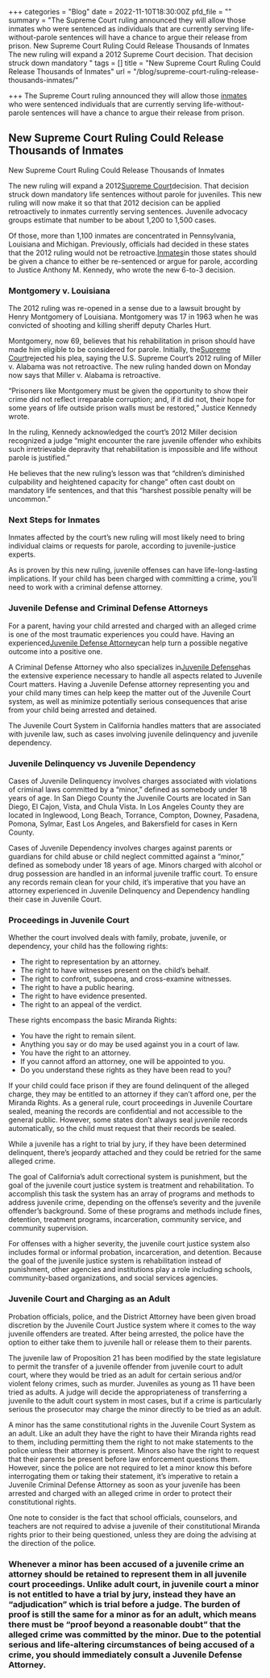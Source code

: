 +++
categories = "Blog"
date = 2022-11-10T18:30:00Z
pfd_file = ""
summary = "The Supreme Court ruling announced they will allow those inmates who were sentenced as individuals that are currently serving life-without-parole sentences will have a chance to argue their release from prison. New Supreme Court Ruling Could Release Thousands of Inmates The new ruling will expand a 2012 Supreme Court decision. That decision struck down mandatory "
tags = []
title = "New Supreme Court Ruling Could Release Thousands of Inmates"
url = "/blog/supreme-court-ruling-release-thousands-inmates/"

+++
The Supreme Court ruling announced they will allow those [inmates](https://www.sevenslegal.com/) who were sentenced  individuals that are currently serving life-without-parole sentences will have a chance to argue their release from prison.

## New Supreme Court Ruling Could Release Thousands of Inmates

New Supreme Court Ruling Could Release Thousands of Inmates

The new ruling will expand a 2012[Supreme Court](https://www.sevenslegal.com/)decision. That decision struck down mandatory life sentences without parole for juveniles. This new ruling will now make it so that that 2012 decision can be applied retroactively to inmates currently serving sentences. Juvenile advocacy groups estimate that number to be about 1,200 to 1,500 cases.

Of those, more than 1,100 inmates are concentrated in Pennsylvania, Louisiana and Michigan. Previously, officials had decided in these states that the 2012 ruling would not be retroactive.[Inmates](https://www.sevenslegal.com/)in those states should be given a chance to either be re-sentenced or argue for parole, according to Justice Anthony M. Kennedy, who wrote the new 6-to-3 decision.

### Montgomery v. Louisiana

The 2012 ruling was re-opened in a sense due to a lawsuit brought by Henry Montgomery of Louisiana. Montgomery was 17 in 1963 when he was convicted of shooting and killing sheriff deputy Charles Hurt.

Montgomery, now 69, believes that his rehabilitation in prison should have made him eligible to be considered for parole. Initially, the[Supreme Court](https://www.sevenslegal.com/)rejected his plea, saying the U.S. Supreme Court’s 2012 ruling of Miller v. Alabama was not retroactive. The new ruling handed down on Monday now says that Miller v. Alabama is retroactive.

“Prisoners like Montgomery must be given the opportunity to show their crime did not reflect irreparable corruption; and, if it did not, their hope for some years of life outside prison walls must be restored,” Justice Kennedy wrote.

In the ruling, Kennedy acknowledged the court’s 2012 Miller decision recognized a judge “might encounter the rare juvenile offender who exhibits such irretrievable depravity that rehabilitation is impossible and life without parole is justified.”

He believes that the new ruling’s lesson was that “children’s diminished culpability and heightened capacity for change” often cast doubt on mandatory life sentences, and that this “harshest possible penalty will be uncommon.”

### Next Steps for Inmates

Inmates affected by the court’s new ruling will most likely need to bring individual claims or requests for parole, according to juvenile-justice experts.

As is proven by this new ruling, juvenile offenses can have life-long-lasting implications. If your child has been charged with committing a crime, you’ll need to work with a criminal defense attorney.

### Juvenile Defense and Criminal Defense Attorneys

For a parent, having your child arrested and charged with an alleged crime is one of the most traumatic experiences you could have. Having an experienced[Juvenile Defense Attorney](https://www.sevenslegal.com/)can help turn a possible negative outcome into a positive one.

A Criminal Defense Attorney who also specializes in[Juvenile Defense](https://www.sevenslegal.com/)has the extensive experience necessary to handle all aspects related to Juvenile Court matters. Having a Juvenile Defense attorney representing you and your child many times can help keep the matter out of the Juvenile Court system, as well as minimize potentially serious consequences that arise from your child being arrested and detained.

The Juvenile Court System in California handles matters that are associated with juvenile law, such as cases involving juvenile delinquency and juvenile dependency.

### Juvenile Delinquency vs Juvenile Dependency

Cases of Juvenile Delinquency involves charges associated with violations of criminal laws committed by a “minor,” defined as somebody under 18 years of age. In San Diego County the Juvenile Courts are located in San Diego, El Cajon, Vista, and Chula Vista. In Los Angeles County they are located in Inglewood, Long Beach, Torrance, Compton, Downey, Pasadena, Pomona, Sylmar, East Los Angeles, and Bakersfield for cases in Kern County.

Cases of Juvenile Dependency involves charges against parents or guardians for child abuse or child neglect committed against a “minor,” defined as somebody under 18 years of age. Minors charged with alcohol or drug possession are handled in an informal juvenile traffic court. To ensure any records remain clean for your child, it’s imperative that you have an attorney experienced in Juvenile Delinquency and Dependency handling their case in Juvenile Court.

### Proceedings in Juvenile Court

Whether the court involved deals with family, probate, juvenile, or dependency, your child has the following rights:

* The right to representation by an attorney.
* The right to have witnesses present on the child’s behalf.
* The right to confront, subpoena, and cross-examine witnesses.
* The right to have a public hearing.
* The right to have evidence presented.
* The right to an appeal of the verdict.

These rights encompass the basic Miranda Rights:

* You have the right to remain silent.
* Anything you say or do may be used against you in a court of law.
* You have the right to an attorney.
* If you cannot afford an attorney, one will be appointed to you.
* Do you understand these rights as they have been read to you?

If your child could face prison if they are found delinquent of the alleged charge, they may be entitled to an attorney if they can’t afford one, per the Miranda Rights. As a general rule, court proceedings in Juvenile Courtare sealed, meaning the records are confidential and not accessible to the general public. However, some states don’t always seal juvenile records automatically, so the child must request that their records be sealed.

While a juvenile has a right to trial by jury, if they have been determined delinquent, there’s jeopardy attached and they could be retried for the same alleged crime.

The goal of California’s adult correctional system is punishment, but the goal of the juvenile court justice system is treatment and rehabilitation. To accomplish this task the system has an array of programs and methods to address juvenile crime, depending on the offense’s severity and the juvenile offender’s background. Some of these programs and methods include fines, detention, treatment programs, incarceration, community service, and community supervision.

For offenses with a higher severity, the juvenile court justice system also includes formal or informal probation, incarceration, and detention. Because the goal of the juvenile justice system is rehabilitation instead of punishment, other agencies and institutions play a role including schools, community-based organizations, and social services agencies.

### Juvenile Court and Charging as an Adult

Probation officials, police, and the District Attorney have been given broad discretion by the Juvenile Court Justice system where it comes to the way juvenile offenders are treated. After being arrested, the police have the option to either take them to juvenile hall or release them to their parents.

The juvenile law of Proposition 21 has been modified by the state legislature to permit the transfer of a juvenile offender from juvenile court to adult court, where they would be tried as an adult for certain serious and/or violent felony crimes, such as murder. Juveniles as young as 11 have been tried as adults. A judge will decide the appropriateness of transferring a juvenile to the adult court system in most cases, but if a crime is particularly serious the prosecutor may charge the minor directly to be tried as an adult.

A minor has the same constitutional rights in the Juvenile Court System as an adult. Like an adult they have the right to have their Miranda rights read to them, including permitting them the right to not make statements to the police unless their attorney is present. Minors also have the right to request that their parents be present before law enforcement questions them. However, since the police are not required to let a minor know this before interrogating them or taking their statement, it’s imperative to retain a Juvenile Criminal Defense Attorney as soon as your juvenile has been arrested and charged with an alleged crime in order to protect their constitutional rights.

One note to consider is the fact that school officials, counselors, and teachers are not required to advise a juvenile of their constitutional Miranda rights prior to their being questioned, unless they are doing the advising at the direction of the police.

### Whenever a minor has been accused of a juvenile crime an attorney should be retained to represent them in all juvenile court proceedings. Unlike adult court, in juvenile court a minor is not entitled to have a trial by jury, instead they have an “adjudication” which is trial before a judge. The burden of proof is still the same for a minor as for an adult, which means there must be “proof beyond a reasonable doubt” that the alleged crime was committed by the minor. Due to the potential serious and life-altering circumstances of being accused of a crime, you should immediately consult a Juvenile Defense Attorney.
